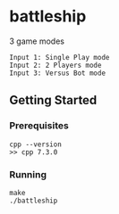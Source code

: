 # battleship
3 game modes
```
Input 1: Single Play mode
Input 2: 2 Players mode
Input 3: Versus Bot mode
```

## Getting Started
### Prerequisites
```
cpp --version
>> cpp 7.3.0
```
### Running
```
make
./battleship
```
